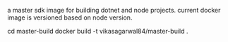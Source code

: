 a master sdk image for building dotnet and node projects.
current docker image is versioned based on node version.

cd master-build
docker build -t vikasagarwal84/master-build .